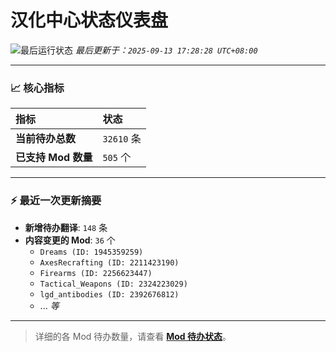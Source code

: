 # 汉化中心状态仪表盘

![最后运行状态](https://img.shields.io/badge/Last%20Run-Success-green)
*最后更新于：`2025-09-13 17:28:28 UTC+08:00`*

---

### 📈 **核心指标**

| 指标 | 状态 |
| :--- | :--- |
| **当前待办总数** | ``32610`` 条 |
| **已支持 Mod 数量** | ``505`` 个 |

---

### ⚡ **最近一次更新摘要**

*   **新增待办翻译**: `148` 条
*   **内容变更的 Mod**: `36` 个
    *   `Dreams (ID: 1945359259)`
    *   `AxesRecrafting (ID: 2211423190)`
    *   `Firearms (ID: 2256623447)`
    *   `Tactical_Weapons (ID: 2324223029)`
    *   `lgd_antibodies (ID: 2392676812)`
    *   ... *等*

---

> 详细的各 Mod 待办数量，请查看 [**Mod 待办状态**](MOD_TODO_STATUS.md)。
